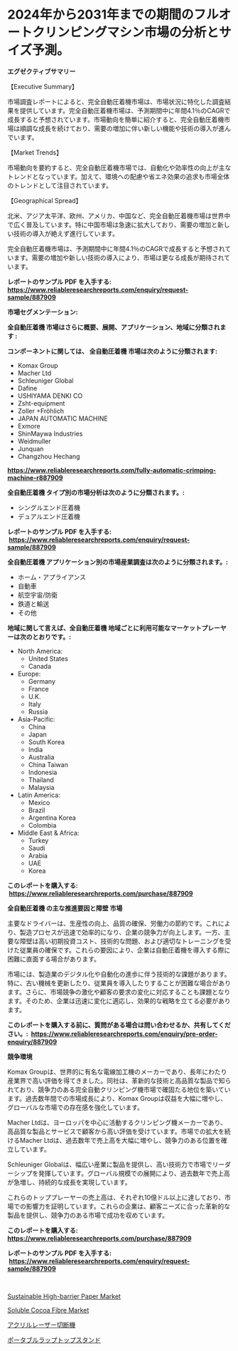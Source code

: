 <p><h1>2024年から2031年までの期間のフルオートクリンピングマシン市場の分析とサイズ予測。</h1></p><p><strong>エグゼクティブサマリー</strong></p>
<p><p>【Executive Summary】</p><p>市場調査レポートによると、完全自動圧着機市場は、市場状況に特化した調査結果を提供しています。完全自動圧着機市場は、予測期間中に年間4.1％のCAGRで成長すると予想されています。市場動向を簡単に紹介すると、完全自動圧着機市場は順調な成長を続けており、需要の増加に伴い新しい機能や技術の導入が進んでいます。</p><p>【Market Trends】</p><p>市場動向を要約すると、完全自動圧着機市場では、自動化や効率性の向上が主なトレンドとなっています。加えて、環境への配慮や省エネ効果の追求も市場全体のトレンドとして注目されています。</p><p>【Geographical Spread】</p><p>北米、アジア太平洋、欧州、アメリカ、中国など、完全自動圧着機市場は世界中で広く普及しています。特に中国市場は急速に拡大しており、需要の増加と新しい技術の導入が絶えず進行しています。</p><p>完全自動圧着機市場は、予測期間中に年間4.1％のCAGRで成長すると予想されています。需要の増加や新しい技術の導入により、市場は更なる成長が期待されています。</p></p>
<p><strong>レポートのサンプル PDF を入手する: <a href="https://www.reliableresearchreports.com/enquiry/request-sample/887909">https://www.reliableresearchreports.com/enquiry/request-sample/887909</a></strong></p>
<p><strong>市場セグメンテーション:</strong></p>
<p><strong> 全自動圧着機 市場はさらに概要、展開、アプリケーション、地域に分類されます :</strong></p>
<p><strong>コンポーネントに関しては、 全自動圧着機 市場は次のように分類されます: &nbsp;</strong></p>
<p><ul><li>Komax Group</li><li>Macher Ltd</li><li>Schleuniger Global</li><li>Dafine</li><li>USHIYAMA DENKI CO</li><li>Zsht-equipment</li><li>Zoller +Fröhlich</li><li>JAPAN AUTOMATIC MACHINE</li><li>Exmore</li><li>ShinMaywa Industries</li><li>Weidmuller</li><li>Junquan</li><li>Changzhou Hechang</li></ul></p>
<p><strong><a href="https://www.reliableresearchreports.com/fully-automatic-crimping-machine-r887909">https://www.reliableresearchreports.com/fully-automatic-crimping-machine-r887909</a></strong></p>
<p><strong> 全自動圧着機 タイプ別の市場分析は次のように分類されます。:</strong></p>
<p><ul><li>シングルエンド圧着機</li><li>デュアルエンド圧着機</li></ul></p>
<p><strong>レポートのサンプル PDF を入手する: &nbsp;<a href="https://www.reliableresearchreports.com/enquiry/request-sample/887909">https://www.reliableresearchreports.com/enquiry/request-sample/887909</a></strong></p>
<p><strong> 全自動圧着機 アプリケーション別の市場産業調査は次のように分類されます。:</strong></p>
<p><ul><li>ホーム・アプライアンス</li><li>自動車</li><li>航空宇宙/防衛</li><li>鉄道と輸送</li><li>その他</li></ul></p>
<p><strong>地域に関して言えば、全自動圧着機 地域ごとに利用可能なマーケットプレーヤーは次のとおりです。:</strong></p>
<p><ul>
    <li>
        North America:
        <ul>
            <li>United States</li>
            <li>Canada</li>
        </ul>
    </li>
    <li>
        Europe:
        <ul>
            <li>Germany</li>
            <li>France</li>
            <li>U.K.</li>
            <li>Italy</li>
            <li>Russia</li>
        </ul>
    </li>
    <li>
        Asia-Pacific:
        <ul>
            <li>China</li>
            <li>Japan</li>
            <li>South Korea</li>
            <li>India</li>
            <li>Australia</li>
            <li>China Taiwan</li>
            <li>Indonesia</li>
            <li>Thailand</li>
            <li>Malaysia</li>
        </ul>
    </li>
    <li>
        Latin America:
        <ul>
            <li>Mexico</li>
            <li>Brazil</li>
            <li>Argentina Korea</li>
            <li>Colombia</li>
        </ul>
    </li>
    <li>
        Middle East & Africa:
        <ul>
            <li>Turkey</li>
            <li>Saudi</li>
            <li>Arabia</li>
            <li>UAE</li>
            <li>Korea</li>
        </ul>
    </li>
    </ul></p>
<p><strong>このレポートを購入する: &nbsp;<a href="https://www.reliableresearchreports.com/purchase/887909">https://www.reliableresearchreports.com/purchase/887909</a></strong></p>
<p><strong>全自動圧着機 の主な推進要因と障壁 市場</strong></p>
<p><p>主要なドライバーは、生産性の向上、品質の確保、労働力の節約です。これにより、製造プロセスが迅速で効率的になり、企業の競争力が向上します。一方、主要な障壁は高い初期投資コスト、技術的な問題、および適切なトレーニングを受けた従業員の確保です。これらの要因により、企業は自動圧着機を導入する際に困難に直面する場合があります。</p><p>市場には、製造業のデジタル化や自動化の進歩に伴う技術的な課題があります。特に、古い機械を更新したり、従業員を導入したりすることが困難な場合があります。さらに、市場競争の激化や顧客の要求の変化に対応することも課題となります。そのため、企業は迅速に変化に適応し、効果的な戦略を立てる必要があります。</p></p>
<p><strong>このレポートを購入する前に、質問がある場合は問い合わせるか、共有してください。:&nbsp; <a href="https://www.reliableresearchreports.com/enquiry/pre-order-enquiry/887909">https://www.reliableresearchreports.com/enquiry/pre-order-enquiry/887909</a></strong></p>
<p><strong>競争環境</strong></p>
<p><p>Komax Groupは、世界的に有名な電線加工機のメーカーであり、長年にわたり産業界で高い評価を得てきました。同社は、革新的な技術と高品質な製品で知られており、競争力のある完全自動クリンピング機市場で確固たる地位を築いています。過去数年間での市場成長により、Komax Groupは収益を大幅に増やし、グローバルな市場での存在感を強化しています。</p><p>Macher Ltdは、ヨーロッパを中心に活動するクリンピング機メーカーであり、高品質な製品とサービスで顧客から高い評価を受けています。市場での拡大を続けるMacher Ltdは、過去数年で売上高を大幅に増やし、競争力のある位置を確立しています。</p><p>Schleuniger Globalは、幅広い産業に製品を提供し、高い技術力で市場でリーダーシップを発揮しています。グローバル規模での展開により、過去数年で売上高が急増し、持続的な成長を実現しています。</p><p>これらのトッププレーヤーの売上高は、それぞれ10億ドル以上に達しており、市場での影響力を証明しています。これらの企業は、顧客ニーズに合った革新的な製品を提供し、競争力のある市場で成功を収めています。</p></p>
<p><strong>このレポートを購入する: &nbsp; <a href="https://www.reliableresearchreports.com/purchase/887909">https://www.reliableresearchreports.com/purchase/887909</a></strong></p>
<p><strong>レポートのサンプル PDF を入手する: &nbsp;<a href="https://www.reliableresearchreports.com/enquiry/request-sample/887909">https://www.reliableresearchreports.com/enquiry/request-sample/887909</a></strong><strong></strong></p>
<p>&nbsp;</p>
<p><p><a href="https://www.linkedin.com/pulse/sustainable-high-barrier-paper-market-analysis-size-global-nzame?trackingId=nkGP0q5zXdxonvMY3fpoMQ%3D%3D">Sustainable High-barrier Paper Market</a></p><p><a href="https://www.linkedin.com/pulse/soluble-cocoa-fibre-market-challenges-opportunities-growth-gezhe?trackingId=%2FnJgp620NpSHOmboh2uBSQ%3D%3D">Soluble Cocoa Fibre Market</a></p><p><a href="https://medium.com/@dixiegrimes2023/%E3%82%A2%E3%82%AF%E3%83%AA%E3%83%AB%E3%83%AC%E3%83%BC%E3%82%B6%E3%83%BC%E3%82%AB%E3%83%83%E3%83%86%E3%82%A3%E3%83%B3%E3%82%B0%E6%A9%9F%E5%B8%82%E5%A0%B4-%E5%B8%82%E5%A0%B4cagr-%E5%B8%82%E5%A0%B4%E3%83%88%E3%83%AC%E3%83%B3%E3%83%89-%E3%81%8A%E3%82%88%E3%81%B3%E6%88%90%E9%95%B7%E6%88%A6%E7%95%A5%E3%81%AB%E9%96%A2%E3%81%99%E3%82%8Binsights-1814906e4280">アクリルレーザー切断機</a></p><p><a href="https://medium.com/@russellrodriguez2727/%E3%83%9D%E3%83%BC%E3%82%BF%E3%83%96%E3%83%AB%E3%83%A9%E3%83%83%E3%83%97%E3%83%88%E3%83%83%E3%83%97%E3%82%B9%E3%82%BF%E3%83%B3%E3%83%89%E3%81%AE%E5%B8%82%E5%A0%B4%E8%AA%BF%E6%9F%BB%E3%83%AC%E3%83%9D%E3%83%BC%E3%83%88-%E3%81%9D%E3%81%AE%E6%AD%B4%E5%8F%B2%E3%81%A82031%E5%B9%B4%E3%81%BE%E3%81%A7%E3%81%AE%E4%BA%88%E6%B8%AC-b3cf78364027">ポータブルラップトップスタンド</a></p></p>